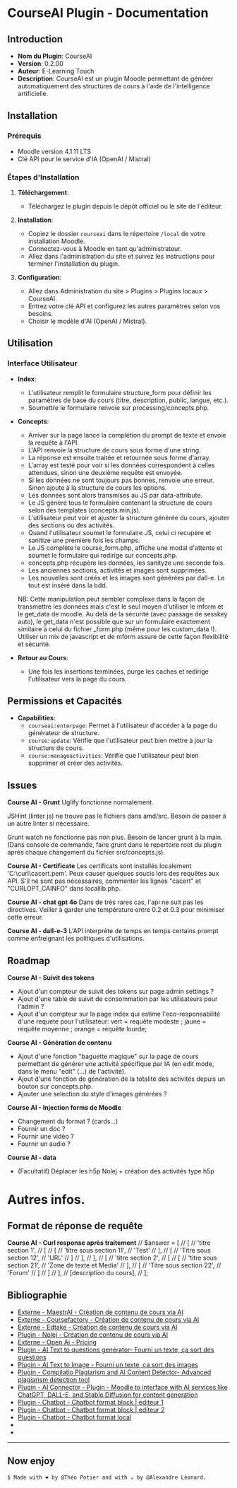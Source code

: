 # CourseAI Plugin - Documentation

## Introduction
- **Nom du Plugin**: CourseAI
- **Version**: 0.2.00
- **Auteur**: E-Learning Touch
- **Description**: CourseAI est un plugin Moodle permettant de générer automatiquement des structures de cours à l'aide de l'intelligence artificielle.

## Installation

### Prérequis
- Moodle version 4.1.11 LTS
- Clé API pour le service d'IA (OpenAI / Mistral)

### Étapes d'Installation
1. **Téléchargement**:
   - Téléchargez le plugin depuis le dépôt officiel ou le site de l'éditeur.

2. **Installation**:
   - Copiez le dossier `courseai` dans le répertoire `/local` de votre installation Moodle.
   - Connectez-vous à Moodle en tant qu'administrateur.
   - Allez dans l'administration du site et suivez les instructions pour terminer l'installation du plugin.

3. **Configuration**:
   - Allez dans Administration du site > Plugins > Plugins locaux > CourseAI.
   - Entrez votre clé API et configurez les autres paramètres selon vos besoins.
   - Choisir le modèle d'AI (OpenAI / Mistral).

## Utilisation

### Interface Utilisateur
- **Index**:
  - L'utilisateur remplit le formulaire structure_form pour définir les paramètres de base du cours (titre, description, public, langue, etc.).
  - Soumettre le formulaire renvoie sur processing/concepts.php.

- **Concepts**:
  - Arriver sur la page lance la complétion du prompt de texte et envoie la requête à l'API.
  - L'API renvoie la structure de cours sous forme d'une string.
  - La réponse est ensuite traitée et retournée sous forme d'array.
  - L'array est testé pour voir si les données correspondent à celles attendues, sinon une deuxième requête est envoyée.
  - Si les données ne sont toujours pas bonnes, renvoie une erreur. Sinon ajoute à la structure de cours les options.
  - Les données sont alors transmises au JS par data-attribute.
  - Le JS génère tous le formulaire contenant la structure de cours selon des templates (concepts.min.js).
  - L'utilisateur peut voir et ajuster la structure générée du cours, ajouter des sections ou des activités.
  - Quand l'utilisateur soumet le formulaire JS, celui ci recupère et sanitize une première fois les champs.
  - Le JS complète le course_form.php, affiche une modal d'attente et soumet le formulaire qui redirige sur concepts.php.
  - concepts.php récupère les données, les sanityze une seconde fois.
  - Les anciennes sections, activités et images sont supprimées.
  - Les nouvelles sont créés et les images sont générées par dall-e. Le tout est inséré dans la bdd.

  NB: Cette manipulation peut sembler complexe dans la façon de transmettre les données mais c'est le seul moyen d'utiliser
      le mform et le get_data de moodle. Au delà de la sécurité (avec passage de sesskey auto), le get_data n'est possible
      que sur un formulaire exactement similaire à celui du fichier _form.php (même pour les custom_data !).
      Utiliser un mix de javascript et de mform assure de cette façon flexibilité et sécurité.

- **Retour au Cours**:
  - Une fois les insertions terminées, purge les caches et redirige l'utilisateur vers la page du cours.

## Permissions et Capacités
- **Capabilities**:
  - `courseai:enterpage`: Permet à l'utilisateur d'accéder à la page du générateur de structure.
  - `course:update`: Vérifie que l'utilisateur peut bien mettre à jour la structure de cours.
  - `course:manageactivities`: Vérifie que l'utilisateur peut bien supprimer et créer des activités.

## Issues

**Course AI - Grunt**
Uglify fonctionne normalement.

JSHint (linter js) ne trouve pas le fichiers dans amd/src.
Besoin de passer à un autre linter si nécessaire.

Grunt watch ne fonctionne pas non plus. Besoin de lancer grunt à la main.
(Dans console de commande, faire grunt dans le repertoire root du plugin après chaque changement du fichier src/concepts.js).

**Course AI - Certificate**
Les certificats sont installés localement 'C:\curl\cacert.pem'.
Peux causer quelques soucis lors des requêtes aux API.
S'il ne sont pas nécessaires, commenter les lignes "cacert" et "CURLOPT_CAINFO" dans locallib.php.

**Course AI - chat gpt 4o**
Dans de très rares cas, l'api ne suit pas les directives. 
Veiller à garder une température entre 0.2 et 0.3 pour minimiser cette erreur.

**Course AI - dall-e-3**
L'API interprète de temps en temps certains prompt comme enfreignant les politiques d'utilisations.

## Roadmap

**Course AI - Suivit des tokens**
- Ajout d'un compteur de suivit des tokens sur page admin settings ?
- Ajout d'une table de suivit de consommation par les utilisateurs pour l'admin ?
- Ajout d'un compteur sur la page index qui estime l'eco-responsabilité d'une requete pour l'utilisateur:
  vert = requête modeste ; jaune = requête moyenne ; orange = requête lourde;

**Course AI - Génération de contenu**
- Ajout d'une fonction "baguette magique" sur la page de cours permettant de générer une activité 
  spécifique par IA (en edit mode, dans le menu "edit" (...) de l'activité).
- Ajout d'une fonction de génération de la totalité des activités depuis un bouton sur concepts.php.
- Ajouter une selection du style d'images générées ?

**Course AI - Injection forms de Moodle**

- Changement du format ? (cards...)
- Fournir un doc ?
- Fournir une vidéo ?
- Fournir un audio ?

**Course AI - data**
- (Facultatif) Déplacer les h5p Nolej + création des activités type h5p


# Autres infos.

## Format de réponse de requête

**Course AI - Curl response après traitement**
// $answer = [
//     [
//         'titre section 1',
//         [
//             [
//                 'titre sous section 11',
//                 'Test'
//             ],
//             [
//                 'Titre sous section 12',
//                 'URL'
//             ]
//         ],
//     ],
//     [
//         'titre section 2',
//         [
//             [
//                 'titre sous section 21',
//                 'Zone de texte et Media'
//             ],
//             [
//                 'Titre sous section 22',
//                 'Forum'
//             ]
//         ]
//     ],
//     [description du cours],
// ];

## Bibliographie 

 - [Externe - MaestrAI - Création de contenu de cours via AI](https://app.maestrai.com/)
 - [Externe - Coursefactory - Création de contenu de cours via AI](https://cob.coursefactory.net/)
 - [Externe - Edtake - Création de contenu de cours via AI](https://app.edtake.ai/)
 - [Plugin - Nolej - Création de contenu de cours via AI](https://nolej.io/)
 - [Externe - Open Ai - Pricing](https://openai.com/api/pricing/)
 - [Plugin - AI Text to questions generator- Fourni un texte, ça sort des questions](https://moodle.org/plugins/local_aiquestions)
 - [Plugin - AI Text to Image - Fourni un texte, ça sort des images](https://moodle.org/plugins/repository_txttoimg)
 - [Plugin - Compilatio Plagiarism and AI Content Detector- Advanced plagiarism detection tool](https://moodle.org/plugins/plagiarism_compilatio)
 - [Plugin - AI Connector - Plugin - Moodle to interface with AI services like ChatGPT, DALL-E, and Stable Diffusion for content generation](https://moodle.org/plugins/local_ai_connector) 
 - [Plugin - Chatbot - Chatbot format block | editeur 1](https://moodle.org/plugins/block_openai_chat)
 - [Plugin - Chatbot - Chatbot format block | editeur 2](https://moodle.org/plugins/block_ube_ta)
 - [Plugin - Chatbot - Chatbot format local](https://gitlab.elearningtouch.info/custom-development/plugin/local_touchbot_elt/-/tree/dev?ref_type=heads)
 - []()
 - []()

---
 
 ## Now enjoy
 
    $ Made with ❤️ by @Théo Potier and with ☕️ by @Alexandre Léonard.
 

 
